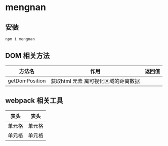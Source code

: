 <!--
 * @Author: 大辉 dbstt@qq.com
 * @Date: 2023-06-14 13:42:38
 * @LastEditors: 大辉 dbstt@qq.com
 * @LastEditTime: 2023-06-15 10:39:57
 * @FilePath: /mengnan/README.md
 * @Description: 这是默认设置,请设置`customMade`, 打开koroFileHeader查看配置 进行设置: https://github.com/OBKoro1/koro1FileHeader/wiki/%E9%85%8D%E7%BD%AE
-->
# mengnan

## 安装

`npm i mengnan`

## DOM 相关方法

|  方法名   | 作用  |返回值|
|  ----  | ----  |----|
| getDomPosition  | 获取html 元素 离可视化区域的距离数据 | |

## webpack 相关工具
|  表头   | 表头  |
|  ----  | ----  |
| 单元格  | 单元格 |
| 单元格  | 单元格 |
<!-- #### debuggerRemovalPlugin

`js
// webpack.config.js
const DebuggerRemovalPlugin = require("./webpack-debugger-removal-plugin");

module.exports = {
  // 配置项...
  plugins: [
    new DebuggerRemovalPlugin(),
    // 其他插件...
  ],
};

` -->
